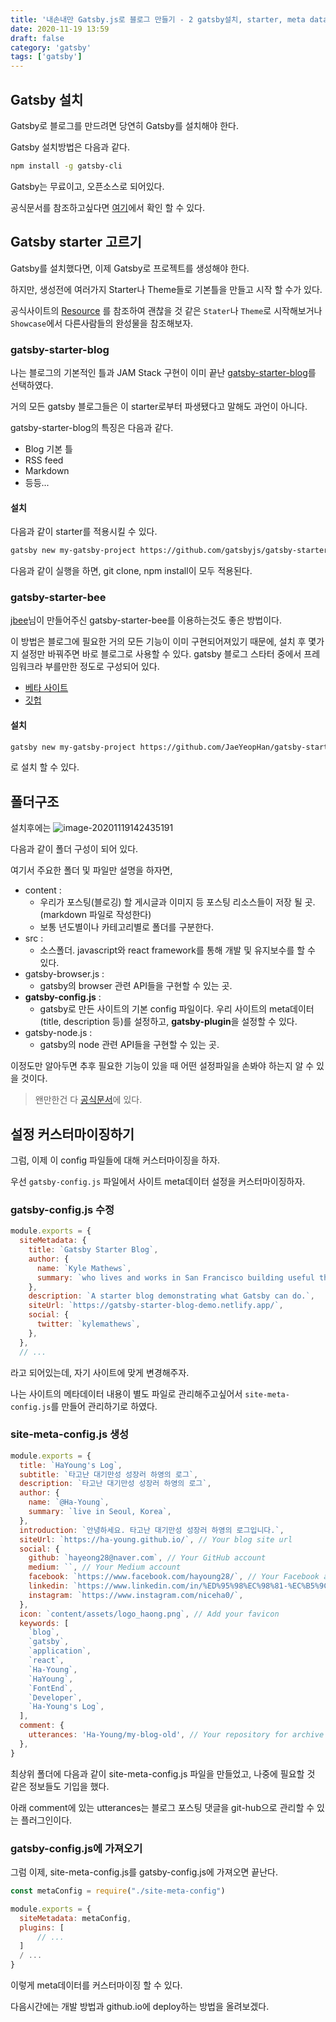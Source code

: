 ```yaml
---
title: '내손내만 Gatsby.js로 블로그 만들기 - 2 gatsby설치, starter, meta data 설정'
date: 2020-11-19 13:59
draft: false
category: 'gatsby'
tags: ['gatsby']
---
```


## Gatsby 설치

Gatsby로 블로그를 만드려면 당연히 Gatsby를 설치해야 한다.

Gatsby 설치방법은 다음과 같다.

```bash
npm install -g gatsby-cli
```

Gatsby는 무료이고, 오픈소스로 되어있다.

공식문서를 참조하고싶다면 [여기](https://www.gatsbyjs.com/docs/)에서 확인 할 수 있다.

## Gatsby starter 고르기

Gatsby를 설치했다면, 이제 Gatsby로 프로젝트를 생성해야 한다.

하지만, 생성전에 여러가지 Starter나 Theme들로 기본틀을 만들고 시작 할 수가 있다.

공식사이트의 [Resource](https://www.gatsbyjs.com/starters/?c=Blog&v=2) 를 참조하여 괜찮을 것 같은 `Stater`나 `Theme`로 시작해보거나 `Showcase`에서 다른사람들의 완성물을 참조해보자.

### gatsby-starter-blog

나는 블로그의 기본적인 틀과 JAM Stack 구현이 이미 끝난 [gatsby-starter-blog](https://www.gatsbyjs.com/starters/gatsbyjs/gatsby-starter-blog/)를 선택하였다.

거의 모든 gatsby 블로그들은 이 starter로부터 파생됐다고 말해도 과언이 아니다.

gatsby-starter-blog의 특징은 다음과 같다.

- Blog 기본 틀
- RSS feed
- Markdown
- 등등...

#### 설치

다음과 같이 starter를 적용시킬 수 있다.

```bash
gatsby new my-gatsby-project https://github.com/gatsbyjs/gatsby-starter-blog
```

다음과 같이 실행을 하면, git clone, npm install이 모두 적용된다.

### gatsby-starter-bee

[jbee](https://jbee.io/etc/intro-new-blog/)님이 만들어주신 gatsby-starter-bee를 이용하는것도 좋은 방법이다.

이 방법은 블로그에 필요한 거의 모든 기능이 이미 구현되어져있기 때문에, 설치 후 몇가지 설정만 바꿔주면
바로 블로그로 사용할 수 있다.
gatsby 블로그 스타터 중에서 프레임워크라 부를만한 정도로 구성되어 있다.

- [베타 사이트](https://gatsby-starter-bee.netlify.app/)
- [깃헙](https://github.com/JaeYeopHan/gatsby-starter-bee)

#### 설치

```bash
gatsby new my-gatsby-project https://github.com/JaeYeopHan/gatsby-starter-bee
```

로 설치 할 수 있다.

## 폴더구조

설치후에는
![image-20201119142435191](C:\blog\my-blog-OLD\content\gatsby\2020-11-19-내손내만-Gatsby.js로-블로그-만들기---2-gatsby설치,-starter-고르기_img1.jpg)

다음과 같이 폴더 구성이 되어 있다.

여기서 주요한 폴더 및 파일만 설명을 하자면,

- content :
  - 우리가 포스팅(블로깅) 할 게시글과 이미지 등 포스팅 리소스들이 저장 될 곳. (markdown 파일로 작성한다)
  - 보통 년도별이나 카테고리별로 폴더를 구분한다.
- src :
  - 소스폴더. javascript와 react framework를 통해 개발 및 유지보수를 할 수 있다.
- gatsby-browser.js :
  - gatsby의 browser 관련 API들을 구현할 수 있는 곳.
- **gatsby-config.js** :
  - gatsby로 만든 사이트의 기본 config 파일이다.
    우리 사이트의 meta데이터 (title, description 등)를 설정하고,
    **gatsby-plugin**을 설정할 수 있다.
- gatsby-node.js :
  - gatsby의 node 관련 API들을 구현할 수 있는 곳.

이정도만 알아두면 추후 필요한 기능이 있을 때 어떤 설정파일을 손봐야 하는지 알 수 있을 것이다.

> 왠만한건 다 [공식문서](https://www.gatsbyjs.com/docs/api-reference/)에 있다.

## 설정 커스터마이징하기

그럼, 이제 이 config 파일들에 대해 커스터마이징을 하자.

우선 `gatsby-config.js` 파일에서 사이트 meta데이터 설정을 커스터마이징하자.

### gatsby-config.js 수정

```js
module.exports = {
  siteMetadata: {
    title: `Gatsby Starter Blog`,
    author: {
      name: `Kyle Mathews`,
      summary: `who lives and works in San Francisco building useful things.`,
    },
    description: `A starter blog demonstrating what Gatsby can do.`,
    siteUrl: `https://gatsby-starter-blog-demo.netlify.app/`,
    social: {
      twitter: `kylemathews`,
    },
  },
  // ...
```

라고 되어있는데, 자기 사이트에 맞게 변경해주자.

나는 사이트의 메타데이터 내용이 별도 파일로 관리해주고싶어서 `site-meta-config.js`를 만들어 관리하기로 하였다.

### site-meta-config.js 생성

```js
module.exports = {
  title: `HaYoung's Log`,
  subtitle: `타고난 대기만성 성장러 하영의 로그`,
  description: `타고난 대기만성 성장러 하영의 로그`,
  author: {
    name: `@Ha-Young`,
    summary: `live in Seoul, Korea`,
  },
  introduction: `안녕하세요. 타고난 대기만성 성장러 하영의 로그입니다.`,
  siteUrl: `https://ha-young.github.io/`, // Your blog site url
  social: {
    github: `hayeong28@naver.com`, // Your GitHub account
    medium: ``, // Your Medium account
    facebook: `https://www.facebook.com/hayoung28/`, // Your Facebook account
    linkedin: `https://www.linkedin.com/in/%ED%95%98%EC%98%81-%EC%B5%9C-6832781b6/`, // Your LinkedIn account
    instagram: `https://www.instagram.com/niceha0/`,
  },
  icon: `content/assets/logo_haong.png`, // Add your favicon
  keywords: [
    `blog`,
    `gatsby`,
    `application`,
    `react`,
    `Ha-Young`,
    `HaYoung`,
    `FontEnd`,
    `Developer`,
    `Ha-Young's Log`,
  ],
  comment: {
    utterances: 'Ha-Young/my-blog-old', // Your repository for archive comment
  },
}
```

최상위 폴더에 다음과 같이 site-meta-config.js 파일을 만들었고,
나중에 필요할 것 같은 정보들도 기입을 했다.

아래 comment에 있는 utterances는 블로그 포스팅 댓글을 git-hub으로 관리할 수 있는 플러그인이다.

### gatsby-config.js에 가져오기

그럼 이제, site-meta-config.js를 gatsby-config.js에 가져오면 끝난다.

```js
const metaConfig = require("./site-meta-config")

module.exports = {
  siteMetadata: metaConfig,
  plugins: [
      // ...
  ]
  / ...
}
```

이렇게 meta데이터를 커스터마이징 할 수 있다.

다음시간에는 개발 방법과 github.io에 deploy하는 방법을 올려보겠다.
